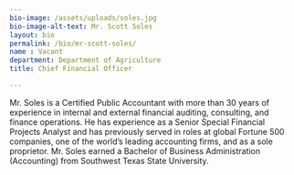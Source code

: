 ```yaml
---
bio-image: /assets/uploads/soles.jpg
bio-image-alt-text: Mr. Scott Soles
layout: bio
permalink: /bio/mr-scott-soles/
name : Vacant
department: Department of Agriculture
title: Chief Financial Officer

---
```

Mr. Soles is a Certified Public Accountant with more than 30 years of experience in internal and external financial auditing, consulting, and finance operations. He has experience as a Senior Special Financial Projects Analyst and has previously served in roles at global Fortune 500 companies, one of the world’s leading accounting firms, and as a sole proprietor. Mr. Soles earned a Bachelor of Business Administration (Accounting) from Southwest Texas State University.
